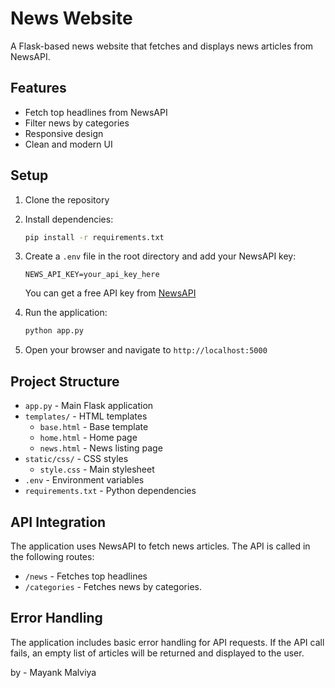 # News Website

A Flask-based news website that fetches and displays news articles from NewsAPI.

## Features

- Fetch top headlines from NewsAPI
- Filter news by categories
- Responsive design
- Clean and modern UI

## Setup

1. Clone the repository
2. Install dependencies:
   ```bash
   pip install -r requirements.txt
   ```
3. Create a `.env` file in the root directory and add your NewsAPI key:
   ```
   NEWS_API_KEY=your_api_key_here
   ```
   You can get a free API key from [NewsAPI](https://newsapi.org/)

4. Run the application:
   ```bash
   python app.py
   ```

5. Open your browser and navigate to `http://localhost:5000` 

## Project Structure

- `app.py` - Main Flask application
- `templates/` - HTML templates
  - `base.html` - Base template
  - `home.html` - Home page
  - `news.html` - News listing page
- `static/css/` - CSS styles
  - `style.css` - Main stylesheet
- `.env` - Environment variables
- `requirements.txt` - Python dependencies

## API Integration

The application uses NewsAPI to fetch news articles. The API is called in the following routes:
- `/news` - Fetches top headlines
- `/categories` - Fetches news by categories.

## Error Handling

The application includes basic error handling for API requests. If the API call fails, an empty list of articles will be returned and displayed to the user. 

by - Mayank Malviya